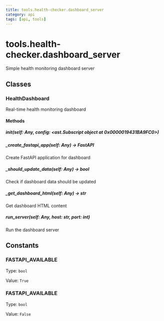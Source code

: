 ```yaml
---
title: tools.health-checker.dashboard_server
category: api
tags: [api, tools]
---
```


# tools.health-checker.dashboard_server

Simple health monitoring dashboard server

## Classes

### HealthDashboard

Real-time health monitoring dashboard

#### Methods

##### __init__(self: Any, config: <ast.Subscript object at 0x0000019431BA9FC0>)



##### _create_fastapi_app(self: Any) -> FastAPI

Create FastAPI application for dashboard

##### _should_update_data(self: Any) -> bool

Check if dashboard data should be updated

##### _get_dashboard_html(self: Any) -> str

Get dashboard HTML content

##### run_server(self: Any, host: str, port: int)

Run the dashboard server

## Constants

### FASTAPI_AVAILABLE

Type: `bool`

Value: `True`

### FASTAPI_AVAILABLE

Type: `bool`

Value: `False`

